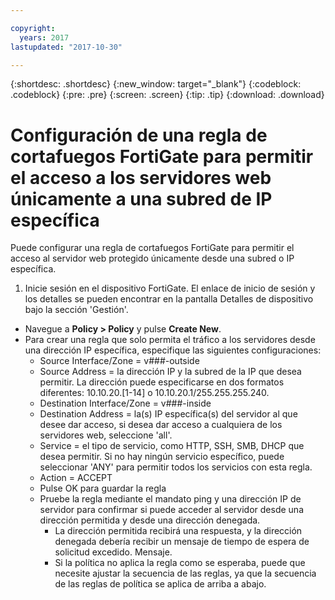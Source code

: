 ```yaml
---

copyright:
  years: 2017
lastupdated: "2017-10-30"

---
```


{:shortdesc: .shortdesc}
{:new_window: target="_blank"}
{:codeblock: .codeblock}
{:pre: .pre}
{:screen: .screen}
{:tip: .tip}
{:download: .download}

# Configuración de una regla de cortafuegos FortiGate para permitir el acceso a los servidores web únicamente a una subred de IP específica

Puede configurar una regla de cortafuegos FortiGate para permitir el acceso al servidor web protegido únicamente desde una subred o IP específica.

1. Inicie sesión en el dispositivo FortiGate. El enlace de inicio de sesión y los detalles se pueden encontrar en la pantalla Detalles de dispositivo bajo la sección 'Gestión'.
* Navegue a **Policy > Policy** y pulse **Create New**.
* Para crear una regla que solo permita el tráfico a los servidores desde una dirección IP específica, especifique las siguientes configuraciones:
    * Source Interface/Zone = v###-outside
    * Source Address = la dirección IP y la subred de la IP que desea permitir. La dirección puede especificarse en dos formatos diferentes: 10.10.20.[1-14] o 10.10.20.1/255.255.255.240.
    * Destination Interface/Zone  = v###-inside
    * Destination Address = la(s) IP específica(s) del servidor al que desee dar acceso, si desea dar acceso a cualquiera de los servidores web, seleccione 'all'.
    * Service = el tipo de servicio, como HTTP, SSH, SMB, DHCP que desea permitir. Si no hay ningún servicio específico, puede seleccionar 'ANY' para permitir todos los servicios con esta regla.
    * Action = ACCEPT
    * Pulse OK para guardar la regla
    * Pruebe la regla mediante el mandato ping y una dirección IP de servidor para confirmar si puede acceder al servidor desde una dirección permitida y desde una dirección denegada.
        * La dirección permitida recibirá una respuesta, y la dirección denegada debería recibir un mensaje de tiempo de espera de solicitud excedido. Mensaje.
        * Si la política no aplica la regla como se esperaba, puede que necesite ajustar la secuencia de las reglas, ya que la secuencia de las reglas de política se aplica de arriba a abajo.
